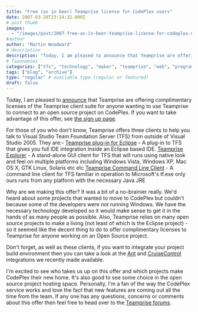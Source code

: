 ```yaml
---
title: "Free (as in beer) Teamprise license for CodePlex users"
date: 2007-03-20T23:24:32.000Z
# post thumb
images:
  - "/images/post/2007-free-as-in-beer-teamprise-license-for-codeplex-users.jpg"
#author
author: "Martin Woodward"
# description
description: "Today, I am pleased to announce that Teamprise are offering complimentary licenses of the Teamprise client suite for anyone wanting to use."
# Taxonomies
categories: ["tfs", "technology", "maker", "teamprise", "web", "programming", "podcast", "personal"]
tags: ["blog", "archive"]
type: "regular" # available type (regular or featured)
draft: false
---
```

Today, I am pleased to [announce](http://www.teamprise.com/news/2007/03/teamprise_enables_crossplatfor.html) that Teamprise are offering complimentary licenses of the Teamprise client suite for anyone wanting to use Teamprise to connect to an open source project on CodePlex.  If you want to take advantage of this offer, see [the sign up page](http://www.teamprise.com/partners/codeplex.py). 

For those of you who don't know, Teamprise offers three clients to help you talk to Visual Studio Team Foundation Server (TFS) from outside of Visual Studio 2005.  They are:-  [Teamprise plug-in for Eclipse](http://www.teamprise.com/product/plugin_eclipse.html) - A plug-in to TFS that gives you full IDE integration inside an Eclipse based IDE.  [Teamprise Explorer](http://www.teamprise.com/product/explorer_client.html) - A stand-alone GUI client for TFS that will runs using native look and feel on multiple platforms including Windows Vista, Windows XP, Mac OS X, GTK Linux, Solaris etc etc  [Teamprise Command Line Client](http://www.teamprise.com/product/command-line.html) - A command line client for TFS familiar in operation to Microsoft's tf.exe only ours runs from any platform with the necessary Java JRE 

Why are we making this offer?  It was a bit of a no-brainier really.  We'd heard about some projects that wanted to move to CodePlex but couldn't because some of the developers were not running Windows.  We have the necessary technology developed so it would make sense to get it in the hands of as many people as possible.  Also, Teamprise relies on many open source projects to make a living (not least of which is the Eclipse project) - so it seemed like the decent thing to do to offer complimentary licenses to Teamprise for anyone working on an Open Source project. 

Don't forget, as well as these clients, if you want to integrate your project build environment then you can take a look at the [Ant](http://www.teamprise.com/download/download-ant.html) and [CruiseControl](http://www.teamprise.com/download/download-cc.html) integrations we recently made available. 

I'm excited to see who takes us up on this offer and which projects make CodePlex their new home.  It's also good to see some choice in the open source project hosting space.  Personally, I'm a fan of the way the CodePlex service works and love the fact that new features are coming out all the time from the team.  If any one has any questions, concerns or comments about this offer then feel free to head over to the [Teamprise forums](http://support.teamprise.com/).